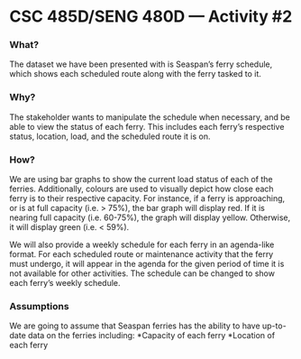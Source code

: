 # CSC 485D/SENG 480D — Activity #2

### What?
The dataset we have been presented with is Seaspan’s ferry schedule, which shows each scheduled route along with the ferry tasked to it.



### Why?
The stakeholder wants to manipulate the schedule when necessary, and be able to view the status of each ferry. This includes each ferry’s respective status, location, load, and the scheduled route it is on.



### How?
We are using bar graphs to show the current load status of each of the ferries. Additionally, colours are used to visually depict how close each ferry is to their respective capacity. For instance, if a ferry is approaching, or is at full capacity (i.e. > 75%), the bar graph will display red. If it is nearing full capacity (i.e. 60-75%), the graph will display yellow. Otherwise, it will display green (i.e. < 59%).

We will also provide a weekly schedule for each ferry in an agenda-like format. For each scheduled route or maintenance activity that the ferry must undergo, it will appear in the agenda for the given period of time it is not available for other activities. The schedule can be changed to show each ferry’s weekly schedule.



### Assumptions
We are going to assume that Seaspan ferries has the ability to have up-to-date data on the ferries including:
*Capacity of each ferry
*Location of each ferry

